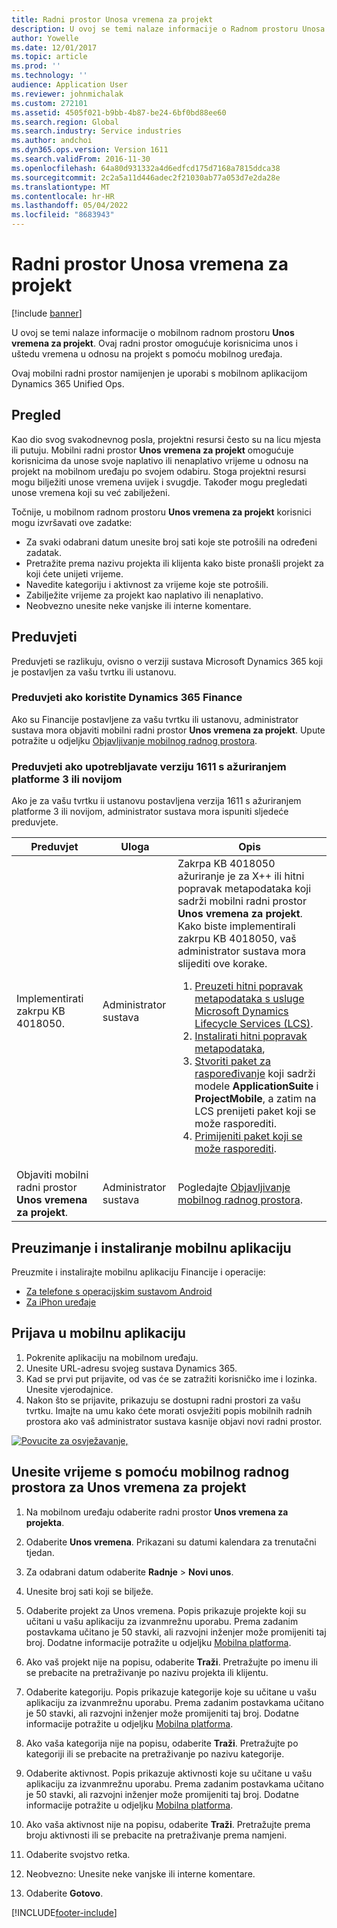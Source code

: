```yaml
---
title: Radni prostor Unosa vremena za projekt
description: U ovoj se temi nalaze informacije o Radnom prostoru Unosa vremena za projekt. Ovaj radni prostor omogućuje korisnicima unos i uštedu vremena u odnosu na projekt s pomoću mobilnog uređaja.
author: Yowelle
ms.date: 12/01/2017
ms.topic: article
ms.prod: ''
ms.technology: ''
audience: Application User
ms.reviewer: johnmichalak
ms.custom: 272101
ms.assetid: 4505f021-b9bb-4b87-be24-6bf0bd88ee60
ms.search.region: Global
ms.search.industry: Service industries
ms.author: andchoi
ms.dyn365.ops.version: Version 1611
ms.search.validFrom: 2016-11-30
ms.openlocfilehash: 64a80d931332a4d6edfcd175d7168a7815ddca38
ms.sourcegitcommit: 2c2a5a11d446adec2f21030ab77a053d7e2da28e
ms.translationtype: MT
ms.contentlocale: hr-HR
ms.lasthandoff: 05/04/2022
ms.locfileid: "8683943"
---
```

# <a name="project-time-entry-mobile-workspace"></a>Radni prostor Unosa vremena za projekt

[!include [banner](../includes/banner.md)]

U ovoj se temi nalaze informacije o mobilnom radnom prostoru **Unos vremena za projekt**. Ovaj radni prostor omogućuje korisnicima unos i uštedu vremena u odnosu na projekt s pomoću mobilnog uređaja.

Ovaj mobilni radni prostor namijenjen je uporabi s mobilnom aplikacijom Dynamics 365 Unified Ops. 

## <a name="overview"></a>Pregled
Kao dio svog svakodnevnog posla, projektni resursi često su na licu mjesta ili putuju. Mobilni radni prostor **Unos vremena za projekt** omogućuje korisnicima da unose svoje naplativo ili nenaplativo vrijeme u odnosu na projekt na mobilnom uređaju po svojem odabiru. Stoga projektni resursi mogu bilježiti unose vremena uvijek i svugdje. Također mogu pregledati unose vremena koji su već zabilježeni. 

Točnije, u mobilnom radnom prostoru **Unos vremena za projekt** korisnici mogu izvršavati ove zadatke:

-   Za svaki odabrani datum unesite broj sati koje ste potrošili na određeni zadatak.
-   Pretražite prema nazivu projekta ili klijenta kako biste pronašli projekt za koji ćete unijeti vrijeme.
-   Navedite kategoriju i aktivnost za vrijeme koje ste potrošili.
-   Zabilježite vrijeme za projekt kao naplativo ili nenaplativo.
-   Neobvezno unesite neke vanjske ili interne komentare.

## <a name="prerequisites"></a>Preduvjeti
Preduvjeti se razlikuju, ovisno o verziji sustava Microsoft Dynamics 365 koji je postavljen za vašu tvrtku ili ustanovu.

### <a name="prerequisites-if-you-use-dynamics-365-finance"></a>Preduvjeti ako koristite Dynamics 365 Finance
Ako su Financije postavljene za vašu tvrtku ili ustanovu, administrator sustava mora objaviti mobilni radni prostor **Unos vremena za projekt**. Upute potražite u odjeljku [Objavljivanje mobilnog radnog prostora](/dynamics365/fin-ops-core/dev-itpro/mobile-apps/publish-mobile-workspace).

### <a name="prerequisites-if-you-use-version-1611-with-platform-update-3-or-later"></a>Preduvjeti ako upotrebljavate verziju 1611 s ažuriranjem platforme 3 ili novijom
Ako je za vašu tvrtku ii ustanovu postavljena verzija 1611 s ažuriranjem platforme 3 ili novijom, administrator sustava mora ispuniti sljedeće preduvjete. 

<table>
<thead>
<tr class="header">
<th>Preduvjet</th>
<th>Uloga</th>
<th>Opis</th>
</tr>
</thead>
<tbody>
<tr class="odd">

<td>Implementirati zakrpu KB 4018050.</td>
<td>Administrator sustava</td>
<td>Zakrpa KB 4018050 ažuriranje je za X++ ili hitni popravak metapodataka koji sadrži mobilni radni prostor <strong>Unos vremena za projekt</strong>. Kako biste implementirali zakrpu KB 4018050, vaš administrator sustava mora slijediti ove korake.
<ol>
<li><a href="/dynamics365/fin-ops-core/dev-itpro/migration-upgrade/download-hotfix-lcs">Preuzeti hitni popravak metapodataka s usluge Microsoft Dynamics Lifecycle Services (LCS)</a>.</li>
<li><a href="/dynamics365/fin-ops-core/dev-itpro/migration-upgrade/install-metadata-hotfix-package">Instalirati hitni popravak metapodataka</a>,</li>
<li><a href="/dynamics365/fin-ops-core/dev-itpro/deployment/create-apply-deployable-package">Stvoriti paket za raspoređivanje</a> koji sadrži modele <strong>ApplicationSuite</strong> i <strong>ProjectMobile</strong>, a zatim na LCS prenijeti paket koji se može rasporediti.</li>
<li><a href="/dynamics365/fin-ops-core/dev-itpro/deployment/apply-deployable-package-system">Primijeniti paket koji se može rasporediti</a>.</li>

</ol></td>
</tr>
<tr class="even">
<td>Objaviti mobilni radni prostor <strong>Unos vremena za projekt</strong>.</td>
<td>Administrator sustava</td>
<td>Pogledajte <a href="/dynamics365/fin-ops-core/dev-itpro/mobile-apps/publish-mobile-workspace">Objavljivanje mobilnog radnog prostora</a>.</td>
</tr>
</tbody>
</table>

## <a name="download-and-install-the-mobile-app"></a>Preuzimanje i instaliranje mobilnu aplikaciju

Preuzmite i instalirajte mobilnu aplikaciju Financije i operacije:

-   [Za telefone s operacijskim sustavom Android](https://go.microsoft.com/fwlink/?linkid=850662)
-   [Za iPhon uređaje](https://go.microsoft.com/fwlink/?linkid=850663)

## <a name="sign-in-to-the-mobile-app"></a>Prijava u mobilnu aplikaciju
1.  Pokrenite aplikaciju na mobilnom uređaju.
2.  Unesite URL-adresu svojeg sustava Dynamics 365.
3.  Kad se prvi put prijavite, od vas će se zatražiti korisničko ime i lozinka. Unesite vjerodajnice.
4.  Nakon što se prijavite, prikazuju se dostupni radni prostori za vašu tvrtku. Imajte na umu kako ćete morati osvježiti popis mobilnih radnih prostora ako vaš administrator sustava kasnije objavi novi radni prostor.

[![Povucite za osvježavanje,](./media/pull-to-refresh-list-of-workspaces-183x300.png)](./media/pull-to-refresh-list-of-workspaces.png)

## <a name="enter-time-by-using-the-project-time-entry-mobile-workspace"></a>Unesite vrijeme s pomoću mobilnog radnog prostora za Unos vremena za projekt
1.  Na mobilnom uređaju odaberite radni prostor **Unos vremena za projekta**.
2.  Odaberite **Unos vremena**. Prikazani su datumi kalendara za trenutačni tjedan.
3.  Za odabrani datum odaberite **Radnje** &gt; **Novi unos**.
4.  Unesite broj sati koji se bilježe.
5.  Odaberite projekt za Unos vremena. Popis prikazuje projekte koji su učitani u vašu aplikaciju za izvanmrežnu uporabu. Prema zadanim postavkama učitano je 50 stavki, ali razvojni inženjer može promijeniti taj broj. Dodatne informacije potražite u odjeljku [Mobilna platforma](/dynamics365/fin-ops-core/dev-itpro/mobile-apps/mobile-app-home-page).
6.  Ako vaš projekt nije na popisu, odaberite **Traži**. Pretražujte po imenu ili se prebacite na pretraživanje po nazivu projekta ili klijentu.
7.  Odaberite kategoriju. Popis prikazuje kategorije koje su učitane u vašu aplikaciju za izvanmrežnu uporabu. Prema zadanim postavkama učitano je 50 stavki, ali razvojni inženjer može promijeniti taj broj. Dodatne informacije potražite u odjeljku [Mobilna platforma](/dynamics365/fin-ops-core/dev-itpro/mobile-apps/mobile-app-home-page).
8.  Ako vaša kategorija nije na popisu, odaberite **Traži**. Pretražujte po kategoriji ili se prebacite na pretraživanje po nazivu kategorije.
9.  Odaberite aktivnost. Popis prikazuje aktivnosti koje su učitane u vašu aplikaciju za izvanmrežnu uporabu. Prema zadanim postavkama učitano je 50 stavki, ali razvojni inženjer može promijeniti taj broj. Dodatne informacije potražite u odjeljku [Mobilna platforma](/dynamics365/fin-ops-core/dev-itpro/mobile-apps/mobile-app-home-page).
10. Ako vaša aktivnost nije na popisu, odaberite **Traži**. Pretražujte prema broju aktivnosti ili se prebacite na pretraživanje prema namjeni.

11. Odaberite svojstvo retka.
12. Neobvezno: Unesite neke vanjske ili interne komentare.
13. Odaberite **Gotovo**.


[!INCLUDE[footer-include](../includes/footer-banner.md)]